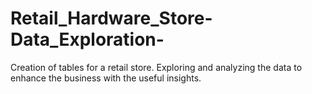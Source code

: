 # Retail_Hardware_Store-Data_Exploration-
Creation of tables for a retail store. Exploring and analyzing the data to enhance the business with the useful insights. 
